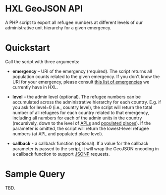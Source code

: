# HXL GeoJSON API

A PHP script to export all refugee numbers at different levels of our administrative unit hierarchy for a given emergency.

# Quickstart

Call the script with three arguments:

* **emergency** – URI of the emergency (required). The script returns all population counts related to the given emergency. If you don't know the URI for your emergency, please consult [this list of emergencies](http://sparql.carsten.io/?query=prefix%20hxl%3A%20%3Chttp%3A//hxl.humanitarianresponse.info/ns/%23%3E%0A%0ASELECT%20*%20WHERE%20%7B%0A%20%20%3Femergency%20a%20hxl%3AEmergency%20%3B%0A%20%20%20%20%20%20%20%20%20%20%20%20%20hxl%3AcommonTitle%20%3Ftitle%20.%0A%7D&endpoint=http%3A//hxl.humanitarianresponse.info/sparql) we currently have in HXL. 

* **level** – the admin level (optional). The refugee numbers can be accumulated across the administrative hierarchy for each country. E.g. if you ask for level=0 (i.e., country level), the script will return the total number of all refugees for each country related to that emergency, including all numbers for each of the admin units in the country (recursively, down to the level of [APLs](http://hxl.humanitarianresponse.info/ns/#APL) and [populated places](http://hxl.humanitarianresponse.info/ns/#PopulatedPlace)). If the parameter is omitted, the script will return the lowest-level refugee numbers (at APL and populated place level).

* **callback** - a callback function (optional). If a value for the callback parameter is passed to the script, it will wrap the GeoJSON encoding in a callback function to support [JSONP](http://en.wikipedia.org/wiki/JSONP) requests.

# Sample Query
TBD.

